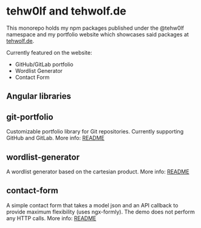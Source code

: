 # tehw0lf and tehwolf.de

This monorepo holds my npm packages published under the @tehw0lf namespace and my portfolio website which showcases said packages at [tehwolf.de](https://tehwolf.de).

Currently featured on the website:

- GitHub/GitLab portfolio
- Wordlist Generator
- Contact Form

## Angular libraries

## git-portfolio

Customizable portfolio library for Git repositories. Currently supporting GitHub and GitLab.
More info: [README](libs/git-portfolio/README.md)

## wordlist-generator

A wordlist generator based on the cartesian product.
More info: [README](libs/wordlist-generator/README.md)

## contact-form

A simple contact form that takes a model json and an API callback to provide maximum flexibility (uses ngx-formly).
The demo does not perform any HTTP calls.
More info: [README](libs/contact-form/README.md)

